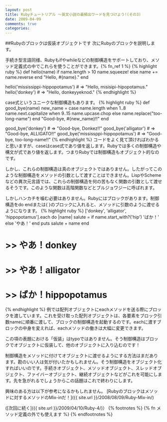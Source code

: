 ```yaml
---
layout: post
title: Rubyチュートリアル ～英文小説の最頻出ワードを見つけよう!(その3)
date: 2009-04-09
comments: true
categories:
---
```



##Rubyのブロックは仮装オブジェクトです
次にRubyのブロックを説明します。

手続き型言語同様、Rubyもifやwhileなどの制御構造をサポートしており、メソッド定義式の中でこれらを使うことができます。{% fn_ref 1 %}
{% highlight ruby %}
 def hello(name)
   if name.length > 10
     name.squeeze!
   else
     name += name.reverse
   end
   "Hello, #{name}."
 end
 
 hello('mississippi-hippopotamus') # => "Hello, misisipi-hipopotamus."
 hello('donkey') # => "Hello, donkeyyeknod."
{% endhighlight %}

case式というユニークな制御構造もあります。
{% highlight ruby %}
 def good_bye(name)
   new_name = case name.length
   when 1..8
     name.next.capitalize
   when 9..15
     name.upcase.chop
   else
     name.replace("too-long-name")
   end
   "Good-bye, #{new_name}!!"
 end
 
 good_bye('donkey') # => "Good-bye, Donkez!!"
 good_bye('alligator') # => "Good-bye, ALLIGATO!!"
 good_bye('mississppi-hippopotamus') # => "Good-bye, too-long-name!!"
{% endhighlight %}
コードをよく見て頂ければわかると思いますが、caseはcase式であり値を返します。Rubyでは多くの制御構造や構文が式であり値を返します。つまりRubyでは制御構造もオブジェクト的なのです。

しかし、これらの制御構造は真のオブジェクトではありません。したがってこのような制御構造をメソッドの引数として渡すことはできません。LispやSchemeなどの異次元言語では、これらの制御構造を何の苦もなく関数の引数として渡せるそうです。このような関数は高階関数などとブルジョワジーに呼ばれます。

しかしハンカチを噛む必要はありません。Rubyにはブロックがあります。制御構造をdo endまたは{ }のブロックに入れると、メソッドに引数のように渡せるようになります。
{% highlight ruby %}
 ['donkey', 'alligator', 'hippopotamus'].each do |name|
   salute = if name.start_with?('hip')
     'ばか！'
   else
     'やあ！'
   end
   puts salute + name
 end
 # >> やあ！donkey
 # >> やあ！alligator
 # >> ばか！hippopotamus
{% endhighlight %}
例では配列オブジェクトにeachメソッドを送る際にブロックを渡しています。これを受け取った配列オブジェクトは、各要素をブロック引数nameに順番に渡して、ブロックの制御構造を起動するのです。eachに渡すブロックの中身を変えれば、eachメソッドの働きは大幅に変更できます。

この項の表題における「仮装」はtypoではありません。そう制御構造はブロックでオブジェクトに仮装して、他のオブジェクトに入り込むのです！

制御構造をメソッドに付けてオブジェクトに渡せるようにする方法はまだあります。勘のいい人は気が付いたかもしれません。そう制御構造をオブジェクト化すればいいのです。手続きオブジェクト、メソッドオブジェクト、スレッドオブジェクト、ファイバーオブジェクト、継続オブジェクトなどがこれを可能にします。先を急がれるでしょうからこの話題はこれで終わりにします。

興味のある方は以下が参考になるかもしれません。
[Rubyのブロックはメソッドに対するメソッドのMix-inだ！]({{ site.url }}/2008/08/09/Ruby-Mix-in/)

([次回に続く]({{ site.url }}/2009/04/10/Ruby-4/)）
{% footnotes %}
   {% fn メソッド定義の外でも使えます %}
{% endfootnotes %}
